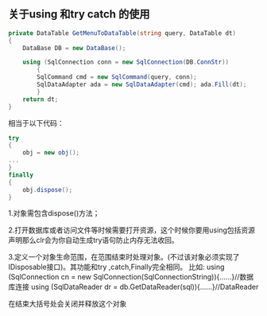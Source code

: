 ## 关于using 和try catch 的使用

```c#
private DataTable GetMenuToDataTable(string query, DataTable dt) 
{
    DataBase DB = new DataBase();

    using (SqlConnection conn = new SqlConnection(DB.ConnStr)) 
        { 
        SqlCommand cmd = new SqlCommand(query, conn); 
        SqlDataAdapter ada = new SqlDataAdapter(cmd); ada.Fill(dt); 
        } 
    return dt; 
}
```

相当于以下代码：

```c#
try
{
	obj = new obj();
...
}
finally
{
	obj.dispose();
}
```

1.对象需包含dispose()方法；

2.打开数据库或者访问文件等时候需要打开资源，这个时候你要用using包括资源声明那么clr会为你自动生成try语句防止内存无法收回。

3.定义一个对象生命范围，在范围结束时处理对象。(不过该对象必须实现了IDisposable接口)。其功能和try ,catch,Finally完全相同。
        比如:
        using (SqlConnection cn = new SqlConnection(SqlConnectionString)){......}//数据库连接
        using (SqlDataReader dr = db.GetDataReader(sql)){......}//DataReader

在结束大括号处会关闭并释放这个对象

